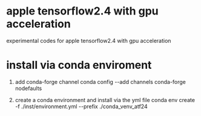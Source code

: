 # apple tensorflow2.4 with gpu acceleration
experimental codes for apple tensorflow2.4 with gpu acceleration

# install via conda enviroment
1. add conda-forge channel
conda config --add channels conda-forge nodefaults

2. create a conda environment and install via the yml file
conda env create -f ./inst/environment.yml --prefix ./conda_venv_atf24

